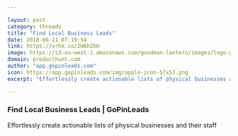 ```yaml
---

layout: post
category: threads
title: "Find Local Business Leads"
date: 2018-06-11 07:19:54
link: https://vrhk.co/2HAhZXH
image: https://s3-eu-west-1.amazonaws.com/goodman-lantern/images/logo-goodmanlantern.png
domain: producthunt.com
author: "app.gopinleads.com"
icon: https://app.gopinleads.com/img/apple-icon-57x57.png
excerpt: "Effortlessly create actionable lists of physical businesses and their staff"

---
```


### Find Local Business Leads | GoPinLeads

Effortlessly create actionable lists of physical businesses and their staff